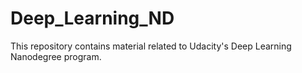 # Deep_Learning_ND
 This repository contains material related to Udacity's Deep Learning Nanodegree program.
